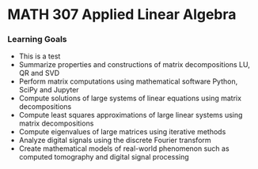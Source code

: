 # MATH 307 Applied Linear Algebra

### Learning Goals

* This is a test
* Summarize properties and constructions of matrix decompositions LU, QR and SVD
* Perform matrix computations using mathematical software Python, SciPy and Jupyter
* Compute solutions of large systems of linear equations using matrix decompositions
* Compute least squares approximations of large linear systems using matrix decompositions
* Compute eigenvalues of large matrices using iterative methods
* Analyze digital signals using the discrete Fourier transform
* Create mathematical models of real-world phenomenon such as computed tomography and digital signal processing
